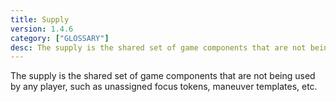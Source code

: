 ```yaml
---
title: Supply
version: 1.4.6
category: ["GLOSSARY"]
desc: The supply is the shared set of game components that are not being used by any player, such as unassigned focus tokens, maneuver templates, etc.
---
```


The supply is the shared set of game components that are not being used by any player, such as unassigned focus tokens, maneuver templates, etc.